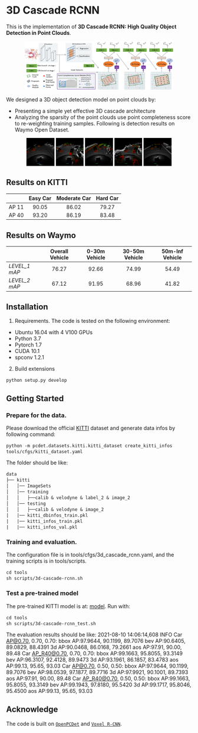 # 3D Cascade RCNN

This is the implementation of **3D Cascade RCNN: High Quality Object Detection in Point Clouds**.
<p align="center">
  <img src="figures/framework.png" width="80%" height="80%">
</p>

We designed a 3D object detection model on point clouds by:
* Presenting a simple yet effective 3D cascade architecture
* Analyzing the sparsity of the point clouds use point completeness score to re-weighting training samples.
Following is detection results on Waymo Open Dataset.
<p align="center">
  <img src="figures/waymo_scene_1.gif" width="15%" height="15%">
  <img src="figures/waymo_scene_2.gif" width="15%" height="15%">
  <img src="figures/waymo_scene_3.gif" width="15%" height="15%">
  <img src="figures/waymo_scene_4.gif" width="15%" height="15%">
  <img src="figures/waymo_scene_5.gif" width="15%" height="15%">
</p>

## Results on KITTI

|       | Easy Car | Moderate Car | Hard Car |
| ----- | :------: | :----------: | :------: |
| AP 11 |  90.05   |    86.02     |  79.27   |
| AP 40 |  93.20   |    86.19     |  83.48   |


## Results on Waymo

|               | Overall Vehicle | 0-30m Vehicle | 30-50m Vehicle | 50m-Inf Vehicle |
| ------------- | :-------------: | :-----------: | :------------: | :-------------: |
| *LEVEL_1 mAP* |      76.27      |     92.66     |     74.99      |      54.49      |
| *LEVEL_2 mAP* |      67.12      |     91.95     |     68.96      |      41.82      |

## Installation
1.  Requirements. 
The code is tested on the following environment:
* Ubuntu 16.04 with 4 V100 GPUs
* Python 3.7
* Pytorch 1.7
* CUDA 10.1
* spconv 1.2.1

2. Build extensions
```
python setup.py develop
```

## Getting Started

### Prepare for the data.

Please download the official [KITTI](http://www.cvlibs.net/datasets/kitti/eval_object.php?obj_benchmark=3d) dataset and generate data infos by following command:
```
python -m pcdet.datasets.kitti.kitti_dataset create_kitti_infos tools/cfgs/kitti_dataset.yaml
```
The folder should be like:
```
data
├── kitti
│   │── ImageSets
│   │── training
│   │   ├──calib & velodyne & label_2 & image_2
│   │── testing
│   │   ├──calib & velodyne & image_2
|   |── kitti_dbinfos_train.pkl
|   |── kitti_infos_train.pkl
|   |── kitti_infos_val.pkl
```

### Training and evaluation.
    
The configuration file is in tools/cfgs/3d_cascade_rcnn.yaml, and the training scripts is in tools/scripts.
```
cd tools
sh scripts/3d-cascade-rcnn.sh
```

### Test a pre-trained model

The pre-trained KITTI model is at: [model](https://drive.google.com/file/d/1IEDjt02hUSKJy49yCofqjyA2aDcPsX8v/view?usp=sharing). Run with: 
```
cd tools
sh scripts/3d-cascade-rcnn_test.sh
```
The evaluation results should be like: 
    2021-08-10 14:06:14,608   INFO  Car AP@0.70, 0.70, 0.70:
    bbox AP:97.9644, 90.1199, 89.7076
    bev  AP:90.6405, 89.0829, 88.4391
    3d   AP:90.0468, 86.0168, 79.2661
    aos  AP:97.91, 90.00, 89.48
    Car AP_R40@0.70, 0.70, 0.70:
    bbox AP:99.1663, 95.8055, 93.3149
    bev  AP:96.3107, 92.4128, 89.9473
    3d   AP:93.1961, 86.1857, 83.4783
    aos  AP:99.13, 95.65, 93.03
    Car AP@0.70, 0.50, 0.50:
    bbox AP:97.9644, 90.1199, 89.7076
    bev  AP:98.0539, 97.1877, 89.7716
    3d   AP:97.9921, 90.1001, 89.7393
    aos  AP:97.91, 90.00, 89.48
    Car AP_R40@0.70, 0.50, 0.50:
    bbox AP:99.1663, 95.8055, 93.3149
    bev  AP:99.1943, 97.8180, 95.5420
    3d   AP:99.1717, 95.8046, 95.4500
    aos  AP:99.13, 95.65, 93.03

## Acknowledge
The code is built on [`OpenPCDet`](https://github.com/open-mmlab/OpenPCDet) and [`Voxel R-CNN`](https://github.com/djiajunustc/Voxel-R-CNN).